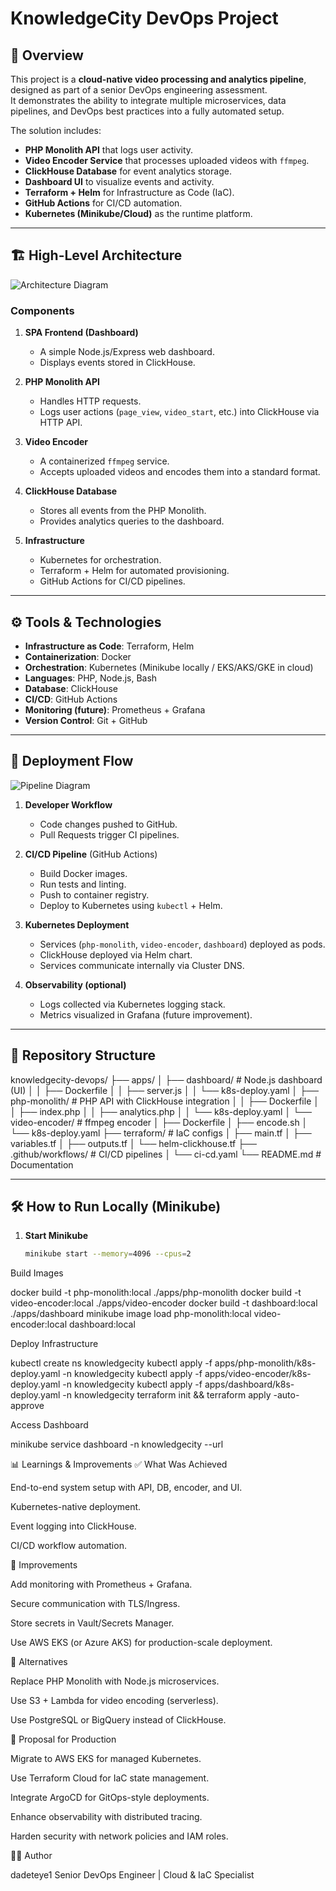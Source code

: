 # KnowledgeCity DevOps Project

## 📌 Overview
This project is a **cloud-native video processing and analytics pipeline**, designed as part of a senior DevOps engineering assessment.  
It demonstrates the ability to integrate multiple microservices, data pipelines, and DevOps best practices into a fully automated setup.

The solution includes:
- **PHP Monolith API** that logs user activity.
- **Video Encoder Service** that processes uploaded videos with `ffmpeg`.
- **ClickHouse Database** for event analytics storage.
- **Dashboard UI** to visualize events and activity.
- **Terraform + Helm** for Infrastructure as Code (IaC).
- **GitHub Actions** for CI/CD automation.
- **Kubernetes (Minikube/Cloud)** as the runtime platform.

---

## 🏗️ High-Level Architecture

![Architecture Diagram](architecture.png)

### Components
1. **SPA Frontend (Dashboard)**  
   - A simple Node.js/Express web dashboard.  
   - Displays events stored in ClickHouse.  

2. **PHP Monolith API**  
   - Handles HTTP requests.  
   - Logs user actions (`page_view`, `video_start`, etc.) into ClickHouse via HTTP API.  

3. **Video Encoder**  
   - A containerized `ffmpeg` service.  
   - Accepts uploaded videos and encodes them into a standard format.  

4. **ClickHouse Database**  
   - Stores all events from the PHP Monolith.  
   - Provides analytics queries to the dashboard.  

5. **Infrastructure**  
   - Kubernetes for orchestration.  
   - Terraform + Helm for automated provisioning.  
   - GitHub Actions for CI/CD pipelines.  

---

## ⚙️ Tools & Technologies

- **Infrastructure as Code**: Terraform, Helm  
- **Containerization**: Docker  
- **Orchestration**: Kubernetes (Minikube locally / EKS/AKS/GKE in cloud)  
- **Languages**: PHP, Node.js, Bash  
- **Database**: ClickHouse  
- **CI/CD**: GitHub Actions  
- **Monitoring (future)**: Prometheus + Grafana  
- **Version Control**: Git + GitHub  

---

## 🚀 Deployment Flow

![Pipeline Diagram](pipeline.png)

1. **Developer Workflow**  
   - Code changes pushed to GitHub.  
   - Pull Requests trigger CI pipelines.  

2. **CI/CD Pipeline** (GitHub Actions)  
   - Build Docker images.  
   - Run tests and linting.  
   - Push to container registry.  
   - Deploy to Kubernetes using `kubectl` + Helm.  

3. **Kubernetes Deployment**  
   - Services (`php-monolith`, `video-encoder`, `dashboard`) deployed as pods.  
   - ClickHouse deployed via Helm chart.  
   - Services communicate internally via Cluster DNS.  

4. **Observability (optional)**  
   - Logs collected via Kubernetes logging stack.  
   - Metrics visualized in Grafana (future improvement).  

---

## 📂 Repository Structure

knowledgecity-devops/
├── apps/
│ ├── dashboard/ # Node.js dashboard (UI)
│ │ ├── Dockerfile
│ │ ├── server.js
│ │ └── k8s-deploy.yaml
│ ├── php-monolith/ # PHP API with ClickHouse integration
│ │ ├── Dockerfile
│ │ ├── index.php
│ │ ├── analytics.php
│ │ └── k8s-deploy.yaml
│ └── video-encoder/ # ffmpeg encoder
│ ├── Dockerfile
│ ├── encode.sh
│ └── k8s-deploy.yaml
├── terraform/ # IaC configs
│ ├── main.tf
│ ├── variables.tf
│ ├── outputs.tf
│ └── helm-clickhouse.tf
├── .github/workflows/ # CI/CD pipelines
│ └── ci-cd.yaml
└── README.md # Documentation


---

## 🛠️ How to Run Locally (Minikube)

1. **Start Minikube**  
   ```bash
   minikube start --memory=4096 --cpus=2


Build Images

docker build -t php-monolith:local ./apps/php-monolith
docker build -t video-encoder:local ./apps/video-encoder
docker build -t dashboard:local ./apps/dashboard
minikube image load php-monolith:local video-encoder:local dashboard:local


Deploy Infrastructure

kubectl create ns knowledgecity
kubectl apply -f apps/php-monolith/k8s-deploy.yaml -n knowledgecity
kubectl apply -f apps/video-encoder/k8s-deploy.yaml -n knowledgecity
kubectl apply -f apps/dashboard/k8s-deploy.yaml -n knowledgecity
terraform init && terraform apply -auto-approve


Access Dashboard

minikube service dashboard -n knowledgecity --url

📊 Learnings & Improvements
✅ What Was Achieved

End-to-end system setup with API, DB, encoder, and UI.

Kubernetes-native deployment.

Event logging into ClickHouse.

CI/CD workflow automation.

🔧 Improvements

Add monitoring with Prometheus + Grafana.

Secure communication with TLS/Ingress.

Store secrets in Vault/Secrets Manager.

Use AWS EKS (or Azure AKS) for production-scale deployment.

🔄 Alternatives

Replace PHP Monolith with Node.js microservices.

Use S3 + Lambda for video encoding (serverless).

Use PostgreSQL or BigQuery instead of ClickHouse.

📜 Proposal for Production

Migrate to AWS EKS for managed Kubernetes.

Use Terraform Cloud for IaC state management.

Integrate ArgoCD for GitOps-style deployments.

Enhance observability with distributed tracing.

Harden security with network policies and IAM roles.

👨‍💻 Author

dadeteye1
Senior DevOps Engineer | Cloud & IaC Specialist
